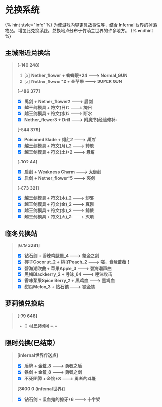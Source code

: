 # 兑换系统

{% hint style="info" %}
为使游戏内容更具故事性等，结合 Infernal 世界的掉落物品，增加此兑换系统。兑换地点分布于竹萌主世界的许多地方。
{% endhint %}

## 主城附近兑换站

> **\[-140 248\]**
>
> 1. [x] **Nether\_flower + 蜘蛛眼\*24  ---&gt;  Normal\_GUN**
> 2. [x] **Nether\_flower\*2 + 金苹果   ---&gt;  SUPER GUN**
>
> **\[-486 377\]**
>
> * [x] **禹剑 + Nether\_flower2  ---&gt;  启剑** 
> * [x] **越王剑模具 + 符文\(日\)2 ---&gt; 掩日**
> * [x] **越王剑模具 + 符文\(水\)2 ---&gt; 断水**
> * [x] **Nether\_flower3 + Drill ---&gt; 附魔书\(经验修补\)**
>
> **\[-544 379\]**
>
> * [x] **Poisoned Blade + 绯红**_**2  ---&gt;  禹剑**_
> * [x] **越王剑模具 + 符文\(月\)\_2  ---&gt;  转魄**
> * [x] **越王剑模具 + 符文\(土\)\*2  ---&gt;  悬翦**
>
> **\[-702 44\]**
>
> * [x] **启剑 + Weakness Charm  ---&gt;  太康剑**
> * [x] **启剑 + Nether\_flower\*5  ---&gt;  夾剑**
>
> **\[-873 321\]**
>
> * [x] **越王剑模具 + 符文\(木\)\_2  ---&gt;  却邪**
> * [x] **越王剑模具 + 符文\(金\)\_2  ---&gt;  真刚** 
> * [x] **越王剑模具 + 符文\(水\)\_2  ---&gt;  鲸鲵**
> * [x] **越王剑模具 + 符文\(火\)\_2  ---&gt;  灭魂**

## 临冬兑换站

> **\[679 3281\]**
>
> * [x] **钻石剑 + 香辣鸡腿堡\_4  ---&gt;  氪金之剑**
> * [x] **椰子Coconut\_2 + 桃子Peach\_2  ---&gt;  嗟，食我蔷薇！**
> * [x] **碧海潮吹曲 + 苹果Apple\_3  ---&gt;  碧海潮声曲**
> * [x] **黑梅Blackberry\_2 + 唾沫\_64  ---&gt;  唾沫攻击**
> * [x] **香味浆果Spice Berry\_2 + 黑鸡血  ---&gt; 黑鸡血**
> * [x] **甜瓜Melon\_3 + 钻石镐  ---&gt;  铱金镐**

## 萝莉镇兑换站

> **\[-79 648\]**
>
> * \[\] **村民待修补=.=**

## ~~限时兑换~~\(已结束）

> **\[infernal世界传送点\]**
>
> * [x] **盾牌 + 金锭\_8  ---&gt;  勇者之盾**
> * [x] **铁剑 + 金锭\_8  ---&gt;  勇者之剑**
> * [x] **不死图腾 + 金锭\*8  ---&gt;  勇者的斗篷**
>
> **\[3000 0 \(infernal世界\)\]**
>
> * [x] **钻石剑 + 吸血鬼的獠牙\*6  ---&gt;  十字架**

